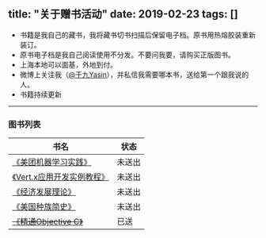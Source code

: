 title: "关于赠书活动"
date: 2019-02-23
tags: [] 
---

* 书籍是我自己的藏书，我将藏书切书扫描后保留电子档。原书用热熔胶装重新装订。
* 原书电子档是我自己阅读使用不分发。不要问我要，请购买正版图书。
* 上海本地可以面基，外地到付。
* 微博上关注我（[@于九Yasin](https://weibo.com/geyuxu)），并私信我需要哪本书，送给第一个跟我说的人。
* 书籍持续更新

---
### 图书列表

| 书名 | 状态 | 
| --- | --- |  
| [《美团机器学习实践》](http://search.dangdang.com/?key=%C3%C0%CD%C5%BB%FA%C6%F7%D1%A7%CF%B0%CA%B5%BC%F9&act=input) | 未送出 | 
| [《Vert.x应用开发实例教程》](http://search.dangdang.com/?key=Vert.x%D3%A6%D3%C3%BF%AA%B7%A2%CA%B5%C0%FD&act=input) | 未送出 | 
| [《经济发展理论》](https://book.douban.com/subject/4731474/) | 未送出 | 
| [《美国种族简史》](https://book.douban.com/subject/6892579/) | 未送出 | 
| [~~《精通Objective C》~~](https://book.douban.com/subject/26302986/)  | 已送 |

